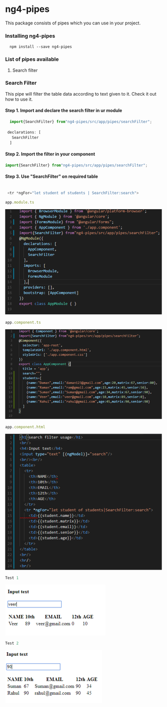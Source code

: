 # ng4-pipes
This package consists of pipes which you can use in your project.

### Installing ng4-pipes
```terminal 
  npm install --save ng4-pipes
```

### List of pipes available 
1. Search filter


### Search Filter
This pipe will filter the table data according to text given to it. Check it out how to use it.

#### Step 1. Import and declare the search filter in ur module

```typescript 
  import{SearchFilter} from"ng4-pipes/src/app/pipes/searchFilter";

 declarations: [
   SearchFilter
  ]
  ```
#### Step 2. Import the filter in your component

```typescript 
import{SearchFilter} from"ng4-pipes/src/app/pipes/searchFilter";
```

#### Step 3.  Use "SearchFilter"  on required table

```typescript  <input type="text" [(ngModel)]="search"/>

 <tr *ngFor="let student of students | SearchFilter:search">
```

```typescript
app.module.ts 
```
![alt text](https://github.com/soniabehal/ng4-pipes/blob/master/images/module.PNG)

```typescript 
app.component.ts
```
![alt text](https://github.com/soniabehal/ng4-pipes/blob/master/images/component.PNG)

```typescript  
app.component.html
```
![alt text](https://github.com/soniabehal/ng4-pipes/blob/master/images/html.PNG)

```typescript  
Test 1 
```
![alt text](https://github.com/soniabehal/ng4-pipes/blob/master/images/test1.PNG)

```typescript 
Test 2
```
![alt text](https://github.com/soniabehal/ng4-pipes/blob/master/images/test2.PNG)

